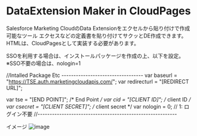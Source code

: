 # DataExtension Maker in CloudPages

Salesforce Marketing CloudのData Extensionをエクセルから貼り付けで作成可能なツール
エクセスなどの定義書を貼り付けてサクッとDE作成できます。
HTMLは、CloudPagesとして実装する必要があります。

SSOを利用する場合は、インストールパッケージを作成の上、以下を設定。
※SSO不要の場合は、nologin=1

//Intalled Package Etc  ----------------------------------
var baseurl = "https://TSE.auth.marketingcloudapis.com/";
var redirecturl = "[REDIRECT URL]";

var tse = "[END POINT]"; /* End Point */
var cid = "[CLIENT ID]"; /* client ID */
var csecret = "[CLIENT SECRET]"; /* client secret */
var nologin = 0; // 1: ログイン不要
//----------------------------------------------------------

イメージ
![image](https://github.com/masaru-kato/CloudPages-DE-Maker/assets/43125997/5b7282f1-63bc-4260-895a-88800073fc74)
